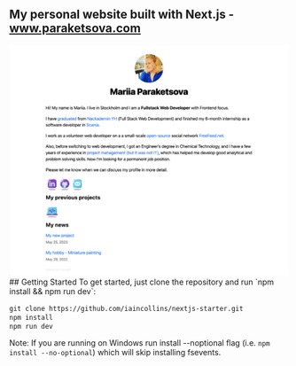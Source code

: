## My personal website built with Next.js - www.paraketsova.com &nbsp; &nbsp;

<div>
    <img alt="Demo-image" src="./public/images/demo-image.png" />
</div>
## Getting Started
To get started, just clone the repository and run `npm install && npm run dev`:

    git clone https://github.com/iaincollins/nextjs-starter.git
    npm install
    npm run dev

Note: If you are running on Windows run install --noptional flag (i.e. `npm install --no-optional`) which will skip installing fsevents.
